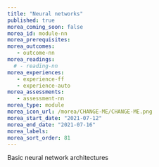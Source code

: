 ```yaml
---
title: "Neural networks"
published: true
morea_coming_soon: false
morea_id: module-nn
morea_prerequisites:
morea_outcomes:
   - outcome-nn
morea_readings:
  # - reading-nn
morea_experiences:
   - experience-ff
   - experience-auto
morea_assessments:
   - assessment-nn
morea_type: module
morea_icon_url: /morea/CHANGE-ME/CHANGE-ME.png
morea_start_date: "2021-07-12"
morea_end_date: "2021-07-16"
morea_labels:
morea_sort_order: 81
---
```


Basic neural network architectures
